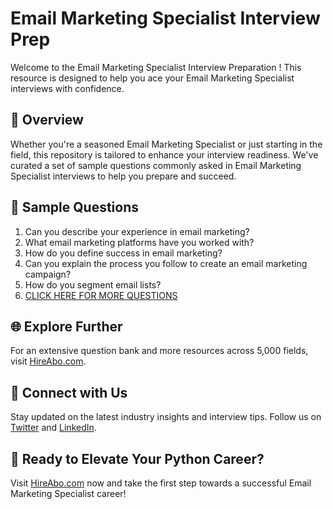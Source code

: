 # Email Marketing Specialist Interview Prep

Welcome to the Email Marketing Specialist Interview Preparation ! This resource is designed to help you ace your Email Marketing Specialist interviews with confidence.

## 🚀 Overview

Whether you're a seasoned Email Marketing Specialist or just starting in the field, this repository is tailored to enhance your interview readiness. We've curated a set of sample questions commonly asked in Email Marketing Specialist interviews to help you prepare and succeed.

## 📝 Sample Questions

1. Can you describe your experience in email marketing?
2. What email marketing platforms have you worked with?
3. How do you define success in email marketing?
4. Can you explain the process you follow to create an email marketing campaign?
5. How do you segment email lists?
6. [CLICK HERE FOR MORE QUESTIONS](https://hireabo.com/job/8_3_24/Email%20Marketing%20Specialist)

## 🌐 Explore Further

For an extensive question bank and more resources across 5,000 fields, visit [HireAbo.com](https://www.hireabo.com).

## 📱 Connect with Us

Stay updated on the latest industry insights and interview tips. Follow us on [Twitter](https://twitter.com/hireabo) and [LinkedIn](https://www.linkedin.com/in/hire-abo-3609972a8/).

## 🚀 Ready to Elevate Your Python Career?

Visit [HireAbo.com](https://www.hireabo.com) now and take the first step towards a successful Email Marketing Specialist career!